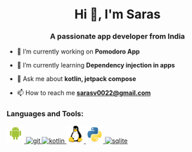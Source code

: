 <!--
## Hi there 👋

I'm Saras and I love to make Android apps. I really enjoy making apps with jetpack compose. I also enjoy playing table tennis and computer games.

[![Anurag's GitHub stats](https://github-readme-stats.vercel.app/api?username=Saras0022)](https://github.com/anuraghazra/github-readme-stats)
-->

<h1 align="center">Hi 👋, I'm Saras</h1>
<h3 align="center">A passionate app developer from India</h3>

- 🔭 I’m currently working on **Pomodoro App**

- 🌱 I’m currently learning **Dependency injection in apps**

- 💬 Ask me about **kotlin, jetpack compose**

- 📫 How to reach me **sarasv0022@gmail.com**

<!--
<h3 align="left">Connect with me:</h3>
<p align="left">
<a href="https://www.leetcode.com/sfsf" target="blank"><img align="center" src="https://raw.githubusercontent.com/rahuldkjain/github-profile-readme-generator/master/src/images/icons/Social/leet-code.svg" alt="sfsf" height="30" width="40" /></a>
</p>
-->

<h3 align="left">Languages and Tools:</h3>
<p align="left"> <a href="https://developer.android.com" target="_blank" rel="noreferrer"> <img src="https://raw.githubusercontent.com/devicons/devicon/master/icons/android/android-original-wordmark.svg" alt="android" width="40" height="40"/> </a> <a href="https://git-scm.com/" target="_blank" rel="noreferrer"> <img src="https://www.vectorlogo.zone/logos/git-scm/git-scm-icon.svg" alt="git" width="40" height="40"/> </a> <a href="https://kotlinlang.org" target="_blank" rel="noreferrer"> <img src="https://www.vectorlogo.zone/logos/kotlinlang/kotlinlang-icon.svg" alt="kotlin" width="40" height="40"/> </a> <a href="https://www.linux.org/" target="_blank" rel="noreferrer"> <img src="https://raw.githubusercontent.com/devicons/devicon/master/icons/linux/linux-original.svg" alt="linux" width="40" height="40"/> </a> <a href="https://www.python.org" target="_blank" rel="noreferrer"> <img src="https://raw.githubusercontent.com/devicons/devicon/master/icons/python/python-original.svg" alt="python" width="40" height="40"/> </a> <a href="https://www.sqlite.org/" target="_blank" rel="noreferrer"> <img src="https://www.vectorlogo.zone/logos/sqlite/sqlite-icon.svg" alt="sqlite" width="40" height="40"/> </a> </p>

<!--
<p>&nbsp;<img align="center" src="https://github-readme-stats.vercel.app/api?username=saras0022&show_icons=true&locale=en" alt="saras0022" /></p>
-->
